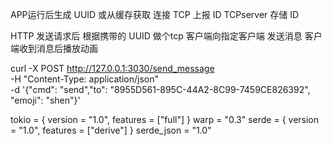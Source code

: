 APP运行后生成 UUID 或从缓存获取
连接 TCP 上报 ID
TCPserver 存储 ID


HTTP 发送请求后 根据携带的 UUID 做个tcp 客户端向指定客户端 发送消息 
客户端收到消息后播放动画


curl -X POST http://127.0.0.1:3030/send_message \
     -H "Content-Type: application/json" \
     -d '{"cmd": "send","to": "8955D561-895C-44A2-8C99-7459CE826392", "emoji": "shen"}'

tokio = { version = "1.0", features = ["full"] }
warp = "0.3"
serde = { version = "1.0", features = ["derive"] }
serde_json = "1.0"
